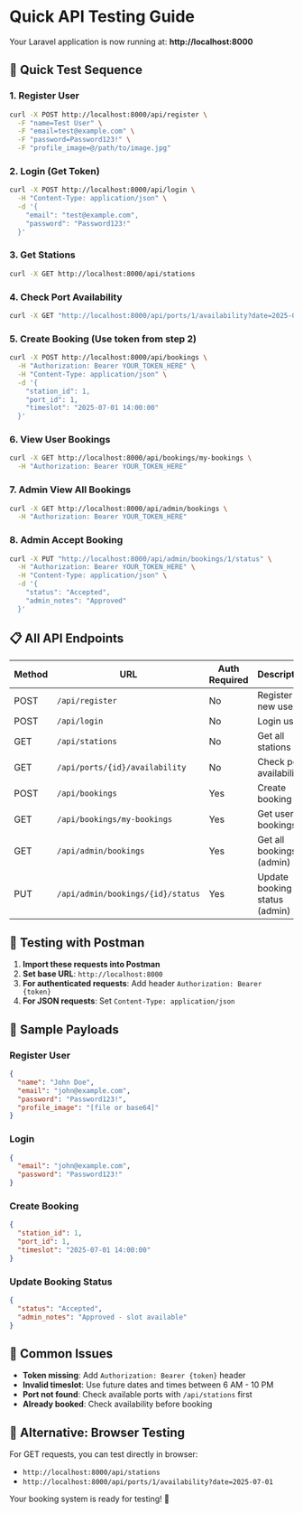 # Quick API Testing Guide

Your Laravel application is now running at: **http://localhost:8000**

## 🚀 Quick Test Sequence

### 1. Register User
```bash
curl -X POST http://localhost:8000/api/register \
  -F "name=Test User" \
  -F "email=test@example.com" \
  -F "password=Password123!" \
  -F "profile_image=@/path/to/image.jpg"
```

### 2. Login (Get Token)
```bash
curl -X POST http://localhost:8000/api/login \
  -H "Content-Type: application/json" \
  -d '{
    "email": "test@example.com",
    "password": "Password123!"
  }'
```

### 3. Get Stations
```bash
curl -X GET http://localhost:8000/api/stations
```

### 4. Check Port Availability
```bash
curl -X GET "http://localhost:8000/api/ports/1/availability?date=2025-07-01"
```

### 5. Create Booking (Use token from step 2)
```bash
curl -X POST http://localhost:8000/api/bookings \
  -H "Authorization: Bearer YOUR_TOKEN_HERE" \
  -H "Content-Type: application/json" \
  -d '{
    "station_id": 1,
    "port_id": 1,
    "timeslot": "2025-07-01 14:00:00"
  }'
```

### 6. View User Bookings
```bash
curl -X GET http://localhost:8000/api/bookings/my-bookings \
  -H "Authorization: Bearer YOUR_TOKEN_HERE"
```

### 7. Admin View All Bookings
```bash
curl -X GET http://localhost:8000/api/admin/bookings \
  -H "Authorization: Bearer YOUR_TOKEN_HERE"
```

### 8. Admin Accept Booking
```bash
curl -X PUT "http://localhost:8000/api/admin/bookings/1/status" \
  -H "Authorization: Bearer YOUR_TOKEN_HERE" \
  -H "Content-Type: application/json" \
  -d '{
    "status": "Accepted",
    "admin_notes": "Approved"
  }'
```

## 📋 All API Endpoints

| Method | URL | Auth Required | Description |
|--------|-----|---------------|-------------|
| POST | `/api/register` | No | Register new user |
| POST | `/api/login` | No | Login user |
| GET | `/api/stations` | No | Get all stations |
| GET | `/api/ports/{id}/availability` | No | Check port availability |
| POST | `/api/bookings` | Yes | Create booking |
| GET | `/api/bookings/my-bookings` | Yes | Get user bookings |
| GET | `/api/admin/bookings` | Yes | Get all bookings (admin) |
| PUT | `/api/admin/bookings/{id}/status` | Yes | Update booking status (admin) |

## 🔧 Testing with Postman

1. **Import these requests into Postman**
2. **Set base URL**: `http://localhost:8000`
3. **For authenticated requests**: Add header `Authorization: Bearer {token}`
4. **For JSON requests**: Set `Content-Type: application/json`

## 🎯 Sample Payloads

### Register User
```json
{
  "name": "John Doe",
  "email": "john@example.com",
  "password": "Password123!",
  "profile_image": "[file or base64]"
}
```

### Login
```json
{
  "email": "john@example.com",
  "password": "Password123!"
}
```

### Create Booking
```json
{
  "station_id": 1,
  "port_id": 1,
  "timeslot": "2025-07-01 14:00:00"
}
```

### Update Booking Status
```json
{
  "status": "Accepted",
  "admin_notes": "Approved - slot available"
}
```

## 🚨 Common Issues

- **Token missing**: Add `Authorization: Bearer {token}` header
- **Invalid timeslot**: Use future dates and times between 6 AM - 10 PM
- **Port not found**: Check available ports with `/api/stations` first
- **Already booked**: Check availability before booking

## 📱 Alternative: Browser Testing

For GET requests, you can test directly in browser:
- `http://localhost:8000/api/stations`
- `http://localhost:8000/api/ports/1/availability?date=2025-07-01`

Your booking system is ready for testing! 🚀 